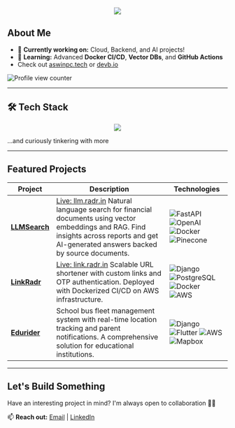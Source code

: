 <h1 align="center">
  <img src="https://readme-typing-svg.herokuapp.com?font=Fira+Code&size=22&pause=1000&color=FF5733&center=true&vCenter=true&width=500&lines=Hi,+I'm+Aswin+👋;Backend+%7C+Cloud+%7C+ML;Exploring+life+at+full+throttle!">
</h1>



## **About Me**
- 🔭 **Currently working on:** Cloud, Backend, and AI projects!  
- 🌱 **Learning:** Advanced **Docker CI/CD**, **Vector DBs**, and **GitHub Actions**  
- Check out [aswinpc.tech](https://aswinpc.tech) or [devb.io](https://devb.io/aswinpradeepc) <br>

![Profile view counter](https://komarev.com/ghpvc/?username=aswinpradeepc)

--- 


## 🛠 **Tech Stack**
<p align="center">
  <img src="https://skillicons.dev/icons?i=python,django,fastapi,postgres,docker,aws,nginx,react,flutter,git,github,linux" />
</p>
  <p>...and curiously tinkering with more</p>
  
---

## **Featured Projects**  

| **Project**                                                                 | **Description**                                                                                       | **Technologies**                                                                                                            |
|-----------------------------------------------------------------------------|----------------------------------------------------------------------------------------------------------|----------------------------------------------------------------------------------------------------------------------------------|
| [**LLMSearch**](https://github.com/aswinpradeepc/llmsearch) |[Live: llm.radr.in](https://llm.radr.in) Natural language search for financial documents using vector embeddings and RAG. Find insights across reports and get AI-generated answers backed by source documents. | ![FastAPI](https://img.shields.io/badge/-FastAPI-009688?style=flat&logo=fastapi&logoColor=white) ![OpenAI](https://img.shields.io/badge/-OpenAI-412991?style=flat&logo=openai&logoColor=white) ![Docker](https://img.shields.io/badge/-Docker-2496ED?style=flat&logo=docker&logoColor=white) ![Pinecone](https://img.shields.io/badge/-Pinecone-0000FF?style=flat) |
| [**LinkRadr**](https://github.com/aswinpradeepc/linkradr) |[Live: link.radr.in](https://link.radr.in) Scalable URL shortener with custom links and OTP authentication. Deployed with Dockerized CI/CD on AWS infrastructure. | ![Django](https://img.shields.io/badge/-Django-092E20?style=flat&logo=django&logoColor=white) ![PostgreSQL](https://img.shields.io/badge/-PostgreSQL-4169E1?style=flat&logo=postgresql&logoColor=white) ![Docker](https://img.shields.io/badge/-Docker-2496ED?style=flat&logo=docker&logoColor=white) ![AWS](https://img.shields.io/badge/-AWS-232F3E?style=flat&logo=amazonaws&logoColor=white) |
| [**Edurider**](https://github.com/aswinpradeepc/edurider_backend) | School bus fleet management system with real-time location tracking and parent notifications. A comprehensive solution for educational institutions. | ![Django](https://img.shields.io/badge/-Django-092E20?style=flat&logo=django&logoColor=white) ![Flutter](https://img.shields.io/badge/-Flutter-02569B?style=flat&logo=flutter&logoColor=white) ![AWS](https://img.shields.io/badge/-AWS-232F3E?style=flat&logo=amazonaws&logoColor=white) ![Mapbox](https://img.shields.io/badge/-Mapbox-000000?style=flat&logo=mapbox&logoColor=white) |

---

## **Let's Build Something**
Have an interesting project in mind? I'm always open to collaboration 🧑‍💻

📫 **Reach out:** [Email](mailto:aswinpradeepc@gmail.com) | [LinkedIn](https://linkedin.com/in/aswinpradeepc)
